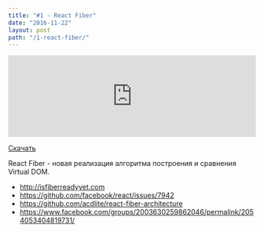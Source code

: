 ```yaml
---
title: "#1 - React Fiber"
date: "2016-11-22"
layout: post
path: "/1-react-fiber/"
---
```


<iframe width="100%" height="166" scrolling="no" frameborder="no" src="https://w.soundcloud.com/player/?url=https%3A//api.soundcloud.com/tracks/317493486&amp;color=ff5500&amp;auto_play=false&amp;hide_related=false&amp;show_comments=true&amp;show_user=true&amp;show_reposts=false"></iframe>

<a href="https://5minreact.podster.fm/1/download/audio.mp3?download=yes&media=file"><i class="fa fa-download"></i> Скачать</a>

React Fiber - новая реализация алгоритма построения и сравнения Virtual DOM.

- http://isfiberreadyyet.com
- https://github.com/facebook/react/issues/7942
- https://github.com/acdlite/react-fiber-architecture
- https://www.facebook.com/groups/2003630259862046/permalink/2054053404819731/


